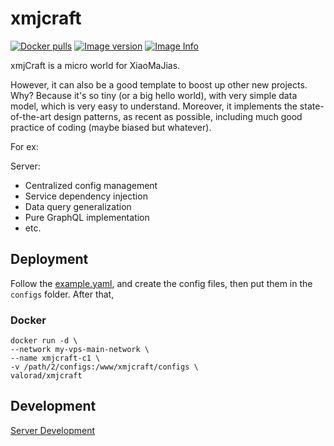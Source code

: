 # xmjcraft

[![Docker pulls](https://img.shields.io/docker/pulls/valorad/xmjcraft.svg?style=flat-square)](https://hub.docker.com/r/valorad/xmjcraft/)
[![Image version](https://images.microbadger.com/badges/version/valorad/xmjcraft.svg)](https://microbadger.com/images/valorad/xmjcraft "xmjcraft Version")
[![Image Info](https://images.microbadger.com/badges/image/valorad/xmjcraft.svg)](https://microbadger.com/images/valorad/xmjcraft "xmjcraft Image")

xmjCraft is a micro world for XiaoMaJias.

However, it can also be a good template to boost up other new projects. Why? Because it's so tiny (or a big hello world), with very simple data model, which is very easy to understand. Moreover, it implements the state-of-the-art design patterns, as recent as possible, including much good practice of coding (maybe biased but whatever).

For ex:

Server:
- Centralized config management
- Service dependency injection
- Data query generalization
- Pure GraphQL implementation
- etc.

## Deployment

Follow the [example.yaml](./server/src/configs/example.yaml), and create the config files, then put them in the `configs` folder. After that, 

### Docker

``` shell
docker run -d \
--network my-vps-main-network \
--name xmjcraft-c1 \
-v /path/2/configs:/www/xmjcraft/configs \
valorad/xmjcraft
```

## Development
[Server Development](./server/README.md##Development)